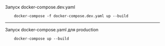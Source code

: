 Запуск docker-compose.dev.yaml 
```shell
    docker-compose -f docker-compose.dev.yaml up --build
```

---

Запуск docker-compose.yaml для production
```shell
    docker-compose up --build
```

